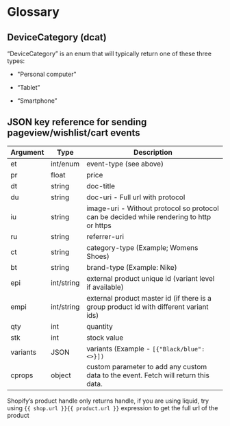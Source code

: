 # Glossary

## DeviceCategory (dcat)

“DeviceCategory” is an enum that will typically return one of these three types:

- "Personal computer"

- “Tablet”

- “Smartphone”

## JSON key reference for sending pageview/wishlist/cart events

Argument | Type | Description
--------- | ------- | -----------
et | int/enum | event-type (see above)
pr | float | price
dt | string | doc-title
du | string | doc-uri - Full url with protocol
iu | string | image-uri - Without protocol so protocol can be decided while rendering to http or https
ru | string | referrer-uri
ct | string | category-type (Example; Womens Shoes)
bt | string | brand-type (Example: Nike)
epi | int/string | external product unique id (variant level if available)
empi | int/string | external product master id (if there is a group product id with different variant ids)
qty | int | quantity
stk | int | stock value
variants | JSON | variants (Example - <code>[{"Black/blue": <<epi-value>>}])</code>
cprops | object | custom parameter to add any custom data to the event. Fetch will return this data.

<aside class="notice">
Shopify’s product handle only returns handle, if you are using liquid, try using
<code>{{ shop.url }}{{ product.url }}</code> expression to get the full url of the product
</aside>
